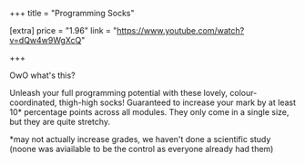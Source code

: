 +++
title = "Programming Socks"

[extra]
price = "1.96"
link = "https://www.youtube.com/watch?v=dQw4w9WgXcQ"

+++

OwO what's this?

Unleash your full programming potential with these lovely, colour-coordinated, thigh-high socks! Guaranteed to increase your mark by at least 10* percentage points across all modules. They only come in a single size, but they are quite stretchy.

*may not actually increase grades, we haven't done a scientific study (noone was aviailable to be the control as everyone already had them)

